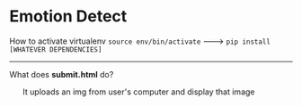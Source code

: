# Emotion Detect

How to activate virtualenv
  ```source env/bin/activate```
  --->
  ```pip install [WHATEVER DEPENDENCIES]```
  <hr />
What does <strong>submit.html</strong> do?
<ul>
  It uploads an img from user's computer and display that image
</ul>
